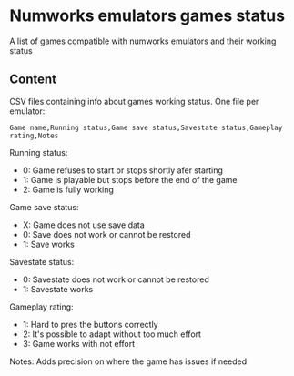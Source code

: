 # Numworks emulators games status
A list of games compatible with numworks emulators and their working status

## Content

CSV files containing info about games working status. One file per emulator:

```
Game name,Running status,Game save status,Savestate status,Gameplay rating,Notes
```

Running status:
- 0: Game refuses to start or stops shortly afer starting
- 1: Game is playable but stops before the end of the game
- 2: Game is fully working

Game save status:
- X: Game does not use save data
- 0: Save does not work or cannot be restored
- 1: Save works

Savestate status:
- 0: Savestate does not work or cannot be restored
- 1: Savestate works

Gameplay rating:
- 1: Hard to pres the buttons correctly
- 2: It's possible to adapt without too much effort
- 3: Game works with not effort

Notes:
  Adds precision on where the game has issues if needed
